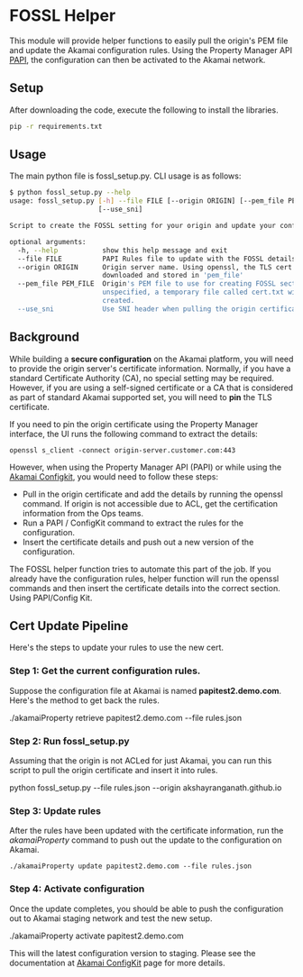 # FOSSL Helper

This module will provide helper functions to easily pull the origin's PEM file and update the Akamai configuration rules. Using the Property Manager API [PAPI](https://developer.akamai.com/api/luna/papi/overview.html), the configuration can then be activated to the Akamai network.

## Setup
After downloading the code, execute the following to install the libraries.
```bash
pip -r requirements.txt
```

## Usage
The main python file is fossl_setup.py. CLI usage is as follows:
```bash
$ python fossl_setup.py --help
usage: fossl_setup.py [-h] --file FILE [--origin ORIGIN] [--pem_file PEM_FILE]
                      [--use_sni]

Script to create the FOSSL setting for your origin and update your configuration rules

optional arguments:
  -h, --help           show this help message and exit
  --file FILE          PAPI Rules file to update with the FOSSL details
  --origin ORIGIN      Origin server name. Using openssl, the TLS cert will be
                       downloaded and stored in 'pem_file'
  --pem_file PEM_FILE  Origin's PEM file to use for creating FOSSL section. If
                       unspecified, a temporary file called cert.txt will be
                       created.
  --use_sni            Use SNI header when pulling the origin certificate
```

 
## Background

While building a __secure configuration__ on the Akamai platform, you will need to provide the origin server's certificate information. Normally, if you have a standard Certificate Authority (CA), no special setting may be required. However, if you are using a self-signed certificate or a CA that is considered as part of standard Akamai supported set, you will need to __pin__ the TLS certificate.

If you need to pin the origin certificate using the Property Manager interface, the UI runs the following command to extract the details:

	openssl s_client -connect origin-server.customer.com:443

However, when using the Property Manager API (PAPI) or while using the [Akamai Configkit](https://github.com/akamai-open/akamaiconfigkit-public), you would need to follow these steps:

- Pull in the origin certificate and add the details by running the openssl command. If origin is not accessible due to ACL, get the certification information from the Ops teams.
- Run a PAPI / ConfigKit command to extract the rules for the configuration.
- Insert the certificate details and push out a new version of the configuration.

The FOSSL helper function tries to automate this part of the job. If you already have the configuration rules, helper function will run the openssl commands and then insert the certificate details into the correct section. Using PAPI/Config Kit.

## Cert Update Pipeline

Here's the steps to update your rules to use the new cert.

### Step 1: Get the current configuration rules.
Suppose the configuration file at Akamai is named __papitest2.demo.com__. Here's the method to get back the rules.
  
  ./akamaiProperty retrieve papitest2.demo.com --file rules.json

### Step 2: Run fossl_setup.py

Assuming that the origin is not ACLed for just Akamai, you can run this script to pull the origin certificate and insert it into rules.

  python fossl_setup.py --file rules.json --origin akshayranganath.github.io

### Step 3: Update rules
After the rules have been updated with the certificate information, run the _akamaiProperty_ command to push out the update to the configuration on Akamai.

    ./akamaiProperty update papitest2.demo.com --file rules.json

### Step 4: Activate configuration
Once the update completes, you should be able to push the configuration out to Akamai staging network and test the new setup.

  ./akamaiProperty activate papitest2.demo.com

This will the latest configuration version to staging. Please see the documentation at [Akamai ConfigKit](https://github.com/akamai-open/akamaiconfigkit-public) page for more details.